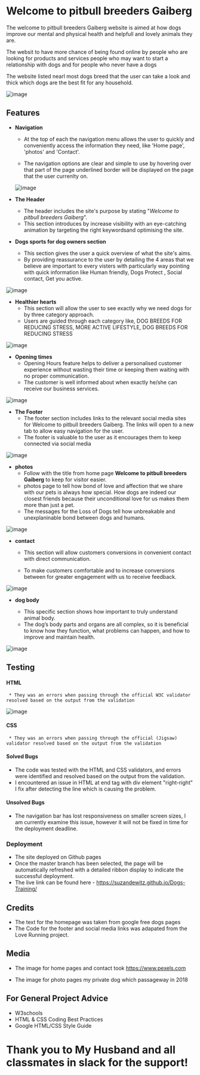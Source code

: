 # Welcome to pitbull breeders Gaiberg

The welcome to pitbull breeders Gaiberg website is aimed at how dogs improve our mental and physical health and helpfull and lovely animals they are.

The websit to have more chance of being found online by people who are looking for products and services people who may want to start a relationship with dogs and for people who never have a dogs

The website listed nearl most dogs breed that the user can take a look and thick which dogs are the best fit for any household.

![image](https://user-images.githubusercontent.com/114075332/203140436-4257f862-65e3-4017-a4b3-b04176da4afc.png)

## Features

* **Navigation**

  *  At the top of each the navigation menu allows the user to quickly and conveniently access the information they need, like 'Home page', 'photos' and 'Contact'.

  * The navigation options are clear and simple to use by hovering over that part of the page underlined border will be displayed on the page that the user currenlty on.

  ![image](https://user-images.githubusercontent.com/114075332/203144102-54c8bc12-3486-405b-aafd-d7f33a6d3ce5.png)

* **The Header**

  * The header includes  the site's purpose by stating "*Welcome to pitbull breeders Gaiberg*".
  * This section introduces by increase visibility with an eye-catching animation by targeting the right keywordsand optimising the site.




 * **Dogs sports for dog owners section**


    * This section gives the user a quick overview of what the site's aims.
    * By providing reassurance to the user by detailing the 4 areas that we believe are important to every visters with particularly way pointing with quick information like Human friendly, Dogs Protect , Social contact, Get you active. 




![image](https://user-images.githubusercontent.com/114075332/203233571-70a11237-1484-4d19-a77c-96161ade1e29.png)



* **Healthier hearts**
   * This section will allow the user to see exactly why we need dogs for by three category approach.
   * Users are guided through each category like, DOG BREEDS FOR REDUCING STRESS, MORE ACTIVE LIFESTYLE, DOG BREEDS FOR REDUCING STRESS


![image](https://user-images.githubusercontent.com/114075332/203236171-07962632-7f6e-4b2e-a4e1-3f31881b2761.png)


   

* **Opening times**
   *  Opening Hours feature helps to deliver a personalised customer experience without wasting their time or keeping them waiting with no proper communication.
   *  The customer is well informed about when exactly he/she can receive our business services. 


   
![image](https://user-images.githubusercontent.com/114075332/203513554-d5d3eb59-edfd-471d-9dac-95e205c188c0.jpg)



* **The Footer**
   *  The footer section includes links to the relevant social media sites for Welcome to pitbull breeders Gaiberg. The links will open to a new tab to allow easy navigation for the user.
   *  The footer is valuable to the user as it encourages them to keep connected via social media

![image](https://user-images.githubusercontent.com/114075332/203273696-e36f4062-0a92-4567-af5e-efe944fc82a9.png)


  

* **photos**
   *  Follow with the title from home page **Welcome to pitbull breeders Gaiberg** to keep for visitor easier.
   *  photos page to tell how bond of love and affection that we share with our pets is always how special. How dogs are indeed our closest friends because their unconditional love for us makes them more than just a pet.
   *  The messages for the Loss of Dogs tell how unbreakable and unexplaninable bond between dogs and humans.

 ![image](https://user-images.githubusercontent.com/114075332/203280703-1ac2d080-22bf-4243-b243-608daf49b68f.png)


* **contact**

   * This section will allow customers conversions in convenient contact with direct communication.
  
   * To make customers comfortable and to increase conversions between  for greater engagement with us to receive feedback.

   
![image](https://user-images.githubusercontent.com/114075332/203290150-afd7a13c-60c6-4220-843b-c66df9c2e8b3.png)



* **dog body**

   *  This specific section shows how important to truly understand animal body.
   *  The dog’s body parts and organs are all complex, so it is beneficial to know how they function, what problems can happen, and how to improve and maintain health.



![image](https://user-images.githubusercontent.com/114075332/203293543-cb8adaa9-a7d4-4e69-ae2b-fd4e23233f5b.jpg)


## Testing

   #### HTML
     * They was an errors when passing through the official W3C validator resolved based on the output from the validation
     
![image](https://user-images.githubusercontent.com/114075332/203514331-6c9182fa-2992-4bc6-a091-64db1484e0a3.png)


   #### CSS   
     * They was an errors when passing through the official (Jigsaw) validator resolved based on the output from the validation 
  
   
    




#### Solved Bugs

   *  The code was tested with the HTML and CSS validators, and errors were identified and resolved based on the output from the validation.
   *  I encountered an issue in HTML at end tag with div element  "right-right" I fix after detecting the line which is causing the problem.

#### Unsolved Bugs
   *	The navigation bar has lost responsiveness on smaller screen sizes, I am currently examine this issue, however it will not be fixed in time for the deployment deadline.


 ### Deployment

 * The site deployed on Github pages
 * Once the master branch has been selected, the page will be automatically refreshed with a detailed ribbon display to indicate the successful deployment.
 * The live link can be found here -  https://suzandewitz.github.io/Dogs-Training/
   
## Credits
*  The text for the homepage was taken from google free dogs pages
*  The Code for the footer and social media links was adapated from the Love Running project.


## Media 
* The image for home pages and contact took https://www.pexels.com 

* The image for photo pages my private dog which passageway in 2018 


## For General Project Advice
 * W3schools
 * HTML & CSS Coding Best Practices
 * Google HTML/CSS Style Guide




# Thank you to My Husband and all classmates in slack for the support!
